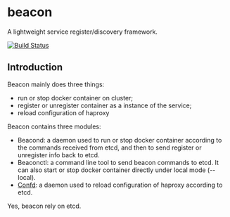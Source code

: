 # beacon
A lightweight service register/discovery framework.

[![Build Status](https://travis-ci.org/ideazxy/beacon.svg)](https://travis-ci.org/ideazxy/beacon)

## Introduction

Beacon mainly does three things:
* run or stop docker container on cluster;
* register or unregister container as a instance of the service;
* reload configuration of haproxy

Beacon contains three modules:
* Beacond: a daemon used to run or stop docker container according to the commands received from etcd, and then to send register or unregister info back to etcd.
* Beaconctl: a command line tool to send beacon commands to etcd. It can also start or stop docker container directly under local mode (--local).
* [Confd](https://github.com/kelseyhightower/confd): a daemon used to reload configuration of haproxy according to etcd.

Yes, beacon rely on etcd.